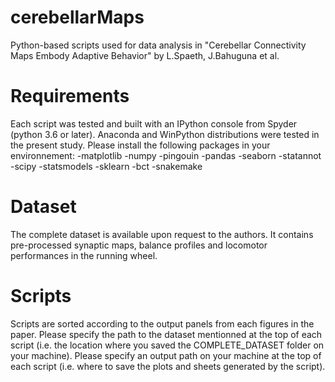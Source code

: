 # cerebellarMaps
Python-based scripts used for data analysis in "Cerebellar Connectivity Maps Embody Adaptive Behavior" by L.Spaeth, J.Bahuguna et al. 

# Requirements 
Each script was tested and built with an IPython console from Spyder (python 3.6 or later). Anaconda and WinPython distributions were tested in the present study. Please install the following packages in your environnement:
-matplotlib
-numpy
-pingouin
-pandas
-seaborn
-statannot
-scipy
-statsmodels
-sklearn
-bct
-snakemake

# Dataset
The complete dataset is available upon request to the authors. It contains pre-processed synaptic maps, balance profiles and locomotor performances in the running wheel. 

# Scripts
Scripts are sorted according to the output panels from each figures in the paper.
Please specify the path to the dataset mentionned at the top of each script (i.e. the location where you saved the COMPLETE_DATASET folder on your machine). 
Please specify an output path on your machine at the top of each script (i.e. where to save the plots and sheets generated by the script). 
